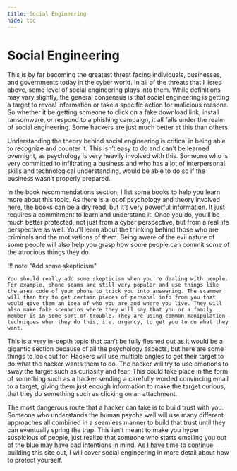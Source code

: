 ```yaml
---
title: Social Engineering
hide: toc
---
```


# Social Engineering

This is by far becoming the greatest threat facing individuals, businesses, and governments today in the cyber world. In all of the threats that I listed above, some level of social engineering plays into them. While definitions may vary slightly, the general consensus is that social engineering is getting a target to reveal information or take a specific action for malicious reasons. So whether it be getting someone to click on a fake download link, install ransomware, or respond to a phishing campaign, it all falls under the realm of social engineering. Some hackers are just much better at this than others.

Understanding the theory behind social engineering is critical in being able to recognize and counter it. This isn’t easy to do and can’t be learned overnight, as psychology is very heavily involved with this. Someone who is very committed to infiltrating a business and who has a lot of interpersonal skills and technological understanding, would be able to do so if the business wasn’t properly prepared.

In the book recommendations section, I list some books to help you learn more about this topic. As there is a lot of psychology and theory involved here, the books can be a dry read, but it’s very powerful information. It just requires a commitment to learn and understand it. Once you do, you’ll be much better protected, not just from a cyber perspective, but from a real life perspective as well. You’ll learn about the thinking behind those who are criminals and the motivations of them. Being aware of the evil nature of some people will also help you grasp how some people can commit some of the atrocious things they do.

!!! note "Add some skepticism"

    You should really add some skepticism when you're dealing with people. For example, phone scams are still very popular and use things like the area code of your phone to trick you into answering. The scammer will then try to get certain pieces of personal info from you that would give them an idea of who you are and where you live. They will also make fake scenarios where they will say that you or a family member is in some sort of trouble. They are using common manipulation techniques when they do this, i.e. urgency, to get you to do what they want.

This is a very in-depth topic that can’t be fully fleshed out as it would be a gigantic section because of all the psychology aspects, but here are some things to look out for. Hackers will use multiple angles to get their target to do what the hacker wants them to do. The hacker will try to use emotions to sway the target such as curiosity and fear. This could take place in the form of something such as a hacker sending a carefully worded convincing email to a target, giving them just enough information to make the target curious, that they do something such as clicking on an attachment.

The most dangerous route that a hacker can take is to build trust with you. Someone who understands the human psyche well will use many different approaches all combined in a seamless manner to build that trust until they can eventually spring the trap. This isn’t meant to make you hyper suspicious of people, just realize that someone who starts emailing you out of the blue may have bad intentions in mind. As I have time to continue building this site out, I will cover social engineering in more detail about how to protect yourself.
